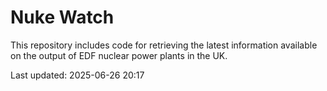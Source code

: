 # Nuke Watch

This repository includes code for retrieving the latest information available on the output of EDF nuclear power plants in the UK.

Last updated: 2025-06-26 20:17